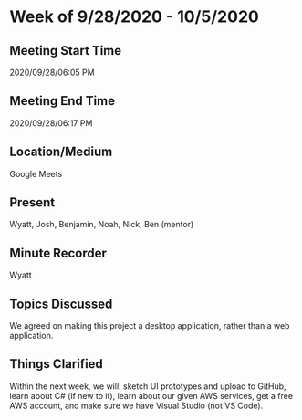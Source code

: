 # Week of 9/28/2020 - 10/5/2020

## Meeting Start Time

2020/09/28/06:05 PM

## Meeting End Time

2020/09/28/06:17 PM

## Location/Medium

Google Meets

## Present

Wyatt, Josh, Benjamin, Noah, Nick, Ben (mentor)

## Minute Recorder

Wyatt

## Topics Discussed

We agreed on making this project a desktop application, rather than a web application.

## Things Clarified

Within the next week, we will: sketch UI prototypes and upload to GitHub, learn about C# (if new to it), learn about our given AWS services, get a free AWS account, and make sure we have Visual Studio (not VS Code).
